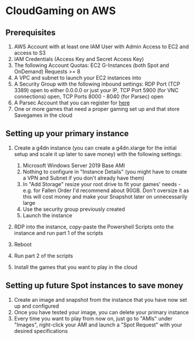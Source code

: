 # CloudGaming on AWS
## Prerequisites
1. AWS Account with at least one IAM User with Admin Access to EC2 and access to S3
2. IAM Credentials (Access Key and Secret Access Key)
3. The following Account Quotas: EC2 G-Instances (both Spot and OnDemand) Requests >= 8
4. A VPC and subnet to launch your EC2 instances into 
5. A Security Group with the following inbound settings: RDP Port (TCP 3389) open to either 0.0.0.0 or just your IP, TCP Port 5900 (for VNC connections) open, TCP Ports 8000 - 8040 (for Parsec) open
6. A Parsec Account that you can register for [here](https://parsec.app/signup)
7. One or more games that need a proper gaming set up and that store Savegames in the cloud

## Setting up your primary instance
1. Create a g4dn instance (you can create a g4dn.xlarge for the initial setup and scale it up later to save money) with the following settings:
    1. Microsoft Windows Server 2019 Base AMI 
    2. Nothing to configure in "Instance Details" (you might have to create a VPN and Subnet if you don't already have them)
    3. In "Add Storage" resize your root drive to fit your games' needs - e.g. for Fallen Order I'd recommend about 90GB. Don't oversize it as this will cost money and make your Snapshot later on unnecessarily large
    4. Use the security group previously created
    5. Launch the instance
    
2. RDP into the instance, copy-paste the Powershell Scripts onto the instance and run part 1 of the scripts
3. Reboot
4. Run part 2 of the scripts
5. Install the games that you want to play in the cloud

## Setting up future Spot instances to save money
1. Create an image and snapshot from the instance that you have now set up and configured
2. Once you have tested your image, you can delete your primary instance
3. Every time you want to play from now on, just go to "AMIs" under "Images", right-click your AMI and launch a "Spot Request" with your desired specifications
